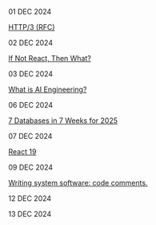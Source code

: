 
01 DEC 2024

[HTTP/3 (RFC)](https://datatracker.ietf.org/doc/html/rfc9114)

02 DEC 2024

[If Not React, Then What?](https://infrequently.org/2024/11/if-not-react-then-what)

03 DEC 2024

[What is AI Engineering?](https://www.newsletter.swirlai.com/p/what-is-ai-engineering)

06 DEC 2024

[7 Databases in 7 Weeks for 2025](https://matt.blwt.io/post/7-databases-in-7-weeks-for-2025/)

07 DEC 2024

[React 19](https://github.com/facebook/react/blob/main/CHANGELOG.md)

09 DEC 2024

[Writing system software: code comments.](https://antirez.com/news/124)

12 DEC 2024

[](https://www.developerway.com/posts/how-react-compiler-performs-on-real-code)

13 DEC 2024

[](https://stripe.com/blog/secret-life-of-dns)

